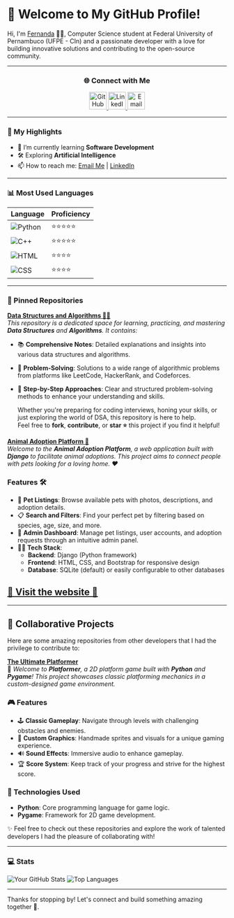 # 👋 Welcome to My GitHub Profile!

Hi, I'm [Fernanda](https://github.com/fiefaneves) 👨‍💻, Computer Science student at Federal University of Pernambuco (UFPE - CIn) and a passionate developer with a love for building innovative solutions and contributing to the open-source community.

---

<div align="center">

### 🌐 Connect with Me

<a href="https://github.com/fiefaneves">
    <img src="https://img.icons8.com/?size=100&id=16318&format=png&color=000000" alt="GitHub" width="40" height="40"/>
</a>
<a href="https://www.linkedin.com/in/fernandam-neves/">
    <img src="https://img.icons8.com/?size=100&id=8808&format=png&color=000000" alt="LinkedIn" width="40" height="40"/>
</a>
<a href="mailto:fernanda@neves.eti.br">
    <img src="https://img.icons8.com/?size=100&id=38158&format=png&color=000000" alt="Email" width="40" height="40"/>
</a>

</div>

---

### 🌟 My Highlights

- 🌱 I’m currently learning **Software Development**
- 🛠️ Exploring **Artificial Intelligence**
- 📫 How to reach me: [Email Me](mailto:fernanda@neves.eti.br) | [LinkedIn](https://www.linkedin.com/in/fernandam-neves/)

---

### 📊 Most Used Languages

| Language        | Proficiency | 
|-----------------|-------------|
| ![Python](https://img.shields.io/badge/-Python-3776AB?logo=python&logoColor=white)    | ⭐⭐⭐⭐⭐        |
| ![C++](https://img.shields.io/badge/-C++-00599C?logo=c%2B%2B&logoColor=white)    | ⭐⭐⭐⭐⭐        |
| ![HTML](https://img.shields.io/badge/-HTML-E34F26?logo=html5&logoColor=white)          | ⭐⭐⭐⭐        |
| ![CSS](https://img.shields.io/badge/-CSS-1572B6?logo=css3&logoColor=white)            | ⭐⭐⭐⭐         |

---

### 📌 Pinned Repositories
[**Data Structures and Algorithms 🧑‍💻**](https://github.com/fiefaneves/algorithm)  
*This repository is a dedicated space for learning, practicing, and mastering **Data Structures** and **Algorithms**. It contains:*

- 📚 **Comprehensive Notes**: Detailed explanations and insights into various data structures and algorithms.  
- 🧩 **Problem-Solving**: Solutions to a wide range of algorithmic problems from platforms like LeetCode, HackerRank, and Codeforces.  
- 🚀 **Step-by-Step Approaches**: Clear and structured problem-solving methods to enhance your understanding and skills.  

   Whether you're preparing for coding interviews, honing your skills, or just exploring the world of DSA, this repository is here to help.  
Feel free to **fork**, **contribute**, or **star ⭐** this project if you find it helpful!

[**Animal Adoption Platform 🐾**](https://github.com/fiefaneves/abrigo-de-animais)  
*Welcome to the **Animal Adoption Platform**, a web application built with **Django** to facilitate animal adoptions. This project aims to connect people with pets looking for a loving home. ❤️*  

### Features 🛠️

- 🐶 **Pet Listings**: Browse available pets with photos, descriptions, and adoption details.  
- 📋 **Search and Filters**: Find your perfect pet by filtering based on species, age, size, and more.  
- 📝 **Admin Dashboard**: Manage pet listings, user accounts, and adoption requests through an intuitive admin panel.  
- 🧑‍💻 **Tech Stack**:  
  - **Backend**: Django (Python framework)  
  - **Frontend**: HTML, CSS, and Bootstrap for responsive design  
  - **Database**: SQLite (default) or easily configurable to other databases 
## [**🐾 Visit the website 🐾**](https://fernandamneves.pythonanywhere.com/) 

---

## 🤝 Collaborative Projects

Here are some amazing repositories from other developers that I had the privilege to contribute to:

[**The Ultimate Platformer**](https://github.com/fiefaneves/Platformer)  
   📌 *Welcome to **Platformer**, a 2D platform game built with **Python** and **Pygame**! This project showcases classic platforming mechanics in a custom-designed game environment.*  
### 🎮 Features

- 🕹️ **Classic Gameplay**: Navigate through levels with challenging obstacles and enemies.  
- 🌟 **Custom Graphics**: Handmade sprites and visuals for a unique gaming experience.  
- 🔊 **Sound Effects**: Immersive audio to enhance gameplay.  
- 🏆 **Score System**: Keep track of your progress and strive for the highest score.  

### 🚀 Technologies Used

- **Python**: Core programming language for game logic.  
- **Pygame**: Framework for 2D game development.

✨ Feel free to check out these repositories and explore the work of talented developers I had the pleasure of collaborating with!

---

### 💻 Stats

![Your GitHub Stats](https://github-readme-stats.vercel.app/api?username=fiefaneves&show_icons=true&theme=radical) ![Top Languages](https://github-readme-stats.vercel.app/api/top-langs/?username=fiefaneves&layout=compact&theme=radical)

---

Thanks for stopping by! Let's connect and build something amazing together 🚀.

